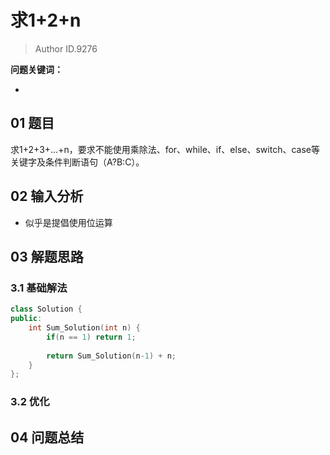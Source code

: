 # 求1+2+n
> Author ID.9276 

**问题关键词：**

- 

## 01 题目

求1+2+3+...+n，要求不能使用乘除法、for、while、if、else、switch、case等关键字及条件判断语句（A?B:C）。

## 02 输入分析

- 似乎是提倡使用位运算

## 03 解题思路

### 3.1 基础解法

```c++
class Solution {
public:
    int Sum_Solution(int n) {
        if(n == 1) return 1;
        
        return Sum_Solution(n-1) + n;
    }
};
```



### 3.2 优化



## 04 问题总结

